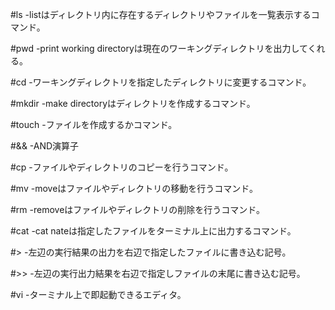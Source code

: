 #ls
-listはディレクトリ内に存在するディレクトリやファイルを一覧表示するコマンド。

#pwd
-print working directoryは現在のワーキングディレクトリを出力してくれる。

#cd
-ワーキングディレクトリを指定したディレクトリに変更するコマンド。

#mkdir
-make directoryはディレクトリを作成するコマンド。

#touch
-ファイルを作成するかコマンド。

#&&
-AND演算子

#cp
-ファイルやディレクトリのコピーを行うコマンド。

#mv
-moveはファイルやディレクトリの移動を行うコマンド。

#rm
-removeはファイルやディレクトリの削除を行うコマンド。

#cat
-cat nateは指定したファイルをターミナル上に出力するコマンド。

#>
-左辺の実行結果の出力を右辺で指定したファイルに書き込む記号。

#>>
-左辺の実行出力結果を右辺で指定しファイルの末尾に書き込む記号。

#vi
-ターミナル上で即起動できるエディタ。　
